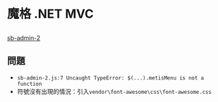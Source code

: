# 魔格 .NET MVC

## 
[sb-admin-2](https://startbootstrap.com/template-overviews/sb-admin-2/)

## 問題
* `sb-admin-2.js:7 Uncaught TypeError: $(...).metisMenu is not a function`
* 符號沒有出現的情況：引入`vendor\font-awesome\css\font-awesome.css`


